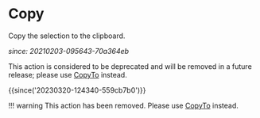 # Copy

Copy the selection to the clipboard.

*since: 20210203-095643-70a364eb*

This action is considered to be deprecated and will be removed in
a future release; please use [CopyTo](CopyTo.md) instead.

{{since('20230320-124340-559cb7b0')}}

!!! warning
    This action has been removed. Please use [CopyTo](CopyTo.md) instead.

